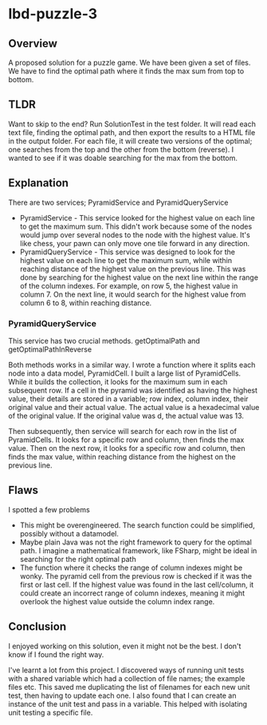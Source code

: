 # lbd-puzzle-3
## Overview
A proposed solution for a puzzle game. We have been given a set of files. 
We have to find the optimal path where it finds the max sum from top to bottom.

## TLDR
Want to skip to the end? Run SolutionTest in the test folder. It will read each text file, finding the optimal path, and then export
the results to a HTML file in the output folder. For each file, it will create two versions of the optimal; one searches from the top and the other from the bottom (reverse).
I wanted to see if it was doable searching for the max from the bottom.

## Explanation
There are two services; PyramidService and PyramidQueryService

- PyramidService - This service looked for the highest value on each line to get the maximum sum. 
This didn't work because some of the nodes would jump over several nodes to the node with the highest value. 
It's like chess, your pawn can only move one tile forward in any direction.
- PyramidQueryService - This service was designed to look for the highest value on each line to get the maximum sum, 
while within reaching distance of the highest value on the previous line. This was done by searching for the highest value 
on the next line within the range of the column indexes. For example, on row 5, the highest value in column 7. On the next
line, it would search for the highest value from column 6 to 8, within reaching distance.

### PyramidQueryService

This service has two crucial methods. getOptimalPath and getOptimalPathInReverse

Both methods works in a similar way. I wrote a function where it splits each node into a data model, PyramidCell. 
I built a large list of PyramidCells. While it builds the collection, it looks for the maximum sum in each subsequent row. 
If a cell in the pyramid was identified as having the highest value, their details are stored in a variable; row index, column index, their original 
value and their actual value. The actual value is a hexadecimal value of the original value. If the original value was d, 
the actual value was 13.

Then subsequently, then service will search for each row in the list of PyramidCells. It looks for a specific row and column, 
then finds the max value. Then on the next row, it looks for a specific row and column, then finds the max value, 
within reaching distance from the highest on the previous line.

## Flaws
I spotted a few problems
- This might be overengineered. The search function could be simplified, possibly without a datamodel.
- Maybe plain Java was not the right framework to query for the optimal path. I imagine a mathematical framework, 
like FSharp, might be ideal in searching for the right optimal path
- The function where it checks the range of column indexes might be wonky. The pyramid cell from the previous row is checked if it was the first or last cell. 
If the highest value was found in the last cell/column, it could create an incorrect range of column indexes, meaning it might overlook the highest value outside the column index range.

## Conclusion
I enjoyed working on this solution, even it might not be the best. I don't know if I found the right way. 

I've learnt a lot from this project. I discovered ways of running unit tests with a shared variable which had a collection of file names; the example files etc. 
This saved me duplicating the list of filenames for each new unit test, then having to update each one.
I also found that I can create an instance of the unit test and pass in a variable. This helped with isolating unit testing a specific file. 
